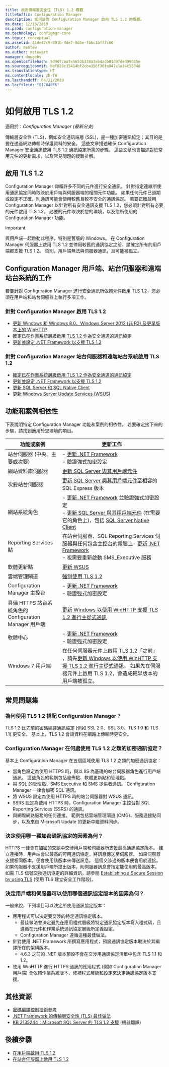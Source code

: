 ```yaml
---
title: 啟用傳輸層安全性 (TLS) 1.2 概觀
titleSuffix: Configuration Manager
description: 如何針對 Configuration Manager 啟用 TLS 1.2 的概觀。
ms.date: 12/13/2019
ms.prod: configuration-manager
ms.technology: configmgr-core
ms.topic: conceptual
ms.assetid: 31de47c9-891b-4de7-8d5e-fbbc1bff7c60
author: mestew
ms.author: mstewart
manager: dougeby
ms.openlocfilehash: 5d9d7cea7e5653b338a3eb4adb01d9fded99035e
ms.sourcegitcommit: bbf820c35414bf2cba356f30fe047c1a34c5384d
ms.translationtype: HT
ms.contentlocale: zh-TW
ms.lasthandoff: 04/21/2020
ms.locfileid: "81704056"
---
```

# <a name="how-to-enable-tls-12"></a>如何啟用 TLS 1.2

適用於：*Configuration Manager (最新分支)*

傳輸層安全性 (TLS)，例如安全通訊端層 (SSL)，是一種加密通訊協定；其目的是要在透過網路傳輸時保護資料的安全。 這些文章描述確保 Configuration Manager 安全通訊使用 TLS 1.2 通訊協定所需的步驟。 這些文章也會描述對於常用元件的更新需求，以及常見問題的疑難排解。

## <a name="enabling-tls-12"></a>啟用 TLS 1.2

Configuration Manager 仰賴許多不同的元件進行安全通訊。 針對指定連線所使用通訊協定同時取決於用戶端與伺服器端的相關元件功能。 如果任何元件已過期或設定不正確，則通訊可能會使用較舊且較不安全的通訊協定。 若要正確啟用 Configuration Manager 以針對所有安全通訊支援 TLS 1.2，您必須針對所有必要的元件啟用 TLS 1.2。 必要的元件取決於您的環境，以及您所使用的 Configuration Manager 功能。

> [!IMPORTANT]
> 與用戶端一起啟動此程序，特別是舊版的 Windows。 在 Configuration Manager 伺服器上啟用 TLS 1.2 並停用較舊的通訊協定之前，請確定所有的用戶端都支援 TLS 1.2。 否則，用戶端無法與伺服器通訊，且可能被孤立。


## <a name="tasks-for-configuration-manager-clients-site-servers-and-remote-site-systems"></a>Configuration Manager 用戶端、站台伺服器和遠端站台系統的工作

若要針對 Configuration Manager 進行安全通訊所依賴元件啟用 TLS 1.2，您必須在用戶端和站台伺服器上執行多項工作。

### <a name="enable-tls-12-for-configuration-manager-clients"></a>針對 Configuration Manager 啟用 TLS 1.2

- [更新 Windows 和 Windows 8.0、Windows Server 2012 (非 R2) 及更早版本上的 WinHTTP](enable-tls-1-2-client.md#bkmk_winhttp)
- [確定已在作業系統層級啟用 TLS 1.2 作為安全通道的通訊協定](enable-tls-1-2-client.md#bkmk_protocol)
- [更新並設定 .NET Framework 以支援 TLS 1.2](enable-tls-1-2-client.md#bkmk_net)


### <a name="enable-tls-12-for-configuration-manager-site-servers-and-remote-site-systems"></a>針對 Configuration Manager 站台伺服器和遠端站台系統啟用 TLS 1.2

- [確定已在作業系統層級啟用 TLS 1.2 作為安全通道的通訊協定](enable-tls-1-2-server.md#bkmk_protocol)
- [更新並設定 .NET Framework 以支援 TLS 1.2](enable-tls-1-2-server.md#bkmk_net)
- [更新 SQL Server 和 SQL Native Client](enable-tls-1-2-server.md#bkmk_sql)
- [更新 Windows Server Update Services (WSUS)](enable-tls-1-2-server.md#bkmk_wsus)


## <a name="features-and-scenario-dependencies"></a>功能和案例相依性

下表說明特定 Configuration Manager 功能和案例的相依性。 若要確定接下來的步驟，請找到適用於您環境的項目。

|功能或案例|更新工作|
|--- |--- |
|站台伺服器 (中央、主要或次要)| - [更新 .NET Framework](enable-tls-1-2-server.md#bkmk_net)<br/> - 驗證強式加密設定|
|網站資料庫伺服器|[更新 SQL Server 與其用戶端元件](enable-tls-1-2-server.md#bkmk_sql)|
|次要站台伺服器|[更新 SQL Server 與其用戶端元件](enable-tls-1-2-server.md#bkmk_sql)至相容的 SQL Express 版本|
|網站系統角色| - [更新 .NET Framework](enable-tls-1-2-server.md#bkmk_net) 並驗證強式加密設定 <br/> - [更新 SQL Server 與其用戶端元件](enable-tls-1-2-server.md#bkmk_sql) (在需要它的角色上)，包括 [SQL Server Native Client](enable-tls-1-2-server.md#bkmk_sql-client)|
|Reporting Services 點|在站台伺服器、SQL Reporting Services 伺服器與任何包含主控台的電腦上- [更新 .NET Framework](enable-tls-1-2-server.md#bkmk_net)<br/> - 視需要重新啟動 SMS_Executive 服務|
|軟體更新點|[更新 WSUS](enable-tls-1-2-server.md#bkmk_wsus)|
|雲端管理閘道|[強制使用 TLS 1.2](../../clients/manage/cmg/security-and-privacy-for-cloud-management-gateway.md#bkmk_tls)|
|Configuration Manager 主控台| - [更新 .NET Framework](enable-tls-1-2-client.md#bkmk_net)<br/> - 驗證強式加密設定|
|具備 HTTPS 站台系統角色的 Configuration Manager 用戶端|[更新 Windows 以使用 WinHTTP 支援 TLS 1.2 進行主從式通訊](enable-tls-1-2-client.md#bkmk_winhttp)|
|軟體中心| - [更新 .NET Framework](enable-tls-1-2-client.md#bkmk_net)<br/> - 驗證強式加密設定|
|Windows 7 用戶端| 在任何伺服器元件上啟用 TLS 1.2「之前」  ，請先[更新 Windows 以使用 WinHTTP 支援 TLS 1.2 進行主從式通訊](enable-tls-1-2-client.md#bkmk_winhttp)。 如果先在伺服器元件上啟用 TLS 1.2，會造成較早版本的用戶端被孤立。|

## <a name="frequently-asked-questions"></a>常見問題集

### <a name="why-use-tls-12-with-configuration-manager"></a>為何使用 TLS 1.2 搭配 Configuration Manager？

TLS 1.2 比先前的密碼編譯通訊協定 (例如 SSL 2.0、SSL 3.0、TLS 1.0 和 TLS 1.1) 更安全。 基本上，TLS 1.2 會讓資料在網路上傳輸時更安全。

### <a name="where-does-configuration-manager-use-encryption-protocols-like-tls-12"></a>Configuration Manager 在何處使用 TLS 1.2 之類的加密通訊協定？

基本上 Configuration Manager 在五個區域使用 TLS 1.2 之類的加密通訊協定：

- 當角色設定為使用 HTTPS 時，與以 IIS 為基礎的站台伺服器角色進行用戶端通訊。 這些角色的範例包括發佈點、軟體更新點和管理點。
- 與 SQL 的管理點、SMS Executive 和 SMS 提供者通訊。 Configuration Manager 一律會加密 SQL 通訊。
- 將 WSUS 設定為使用 HTTPS 時的站台伺服器對 WSUS 通訊。
- SSRS 設定為使用 HTTPS 時，Configuration Manager 主控台對 SQL Reporting Services (SSRS) 的通訊。
- 與網際網路服務的任何連接。 範例包括雲端管理閘道 (CMG)、服務連接點同步，以及來自 Microsoft Update 的更新中繼資料同步。

### <a name="what-determines-which-encryption-protocol-is-used"></a>決定使用哪一種加密通訊協定的因素為何？

HTTPS 一律會在加密的交談中交涉用戶端和伺服器所支援最高通訊協定版本。 建立連接時，用戶端會以最高的可用通訊協定，將訊息傳送至伺服器。 如果伺服器支援相同版本，便會使用該版本來傳送訊息。 這個交涉過的版本便會用於連接。 如果伺服器不支援用戶端所提出版本，則伺服器訊息會指定能使用的最高版本。 如需 TLS 信號交換通訊協定的詳細資訊，請參閱 [Establishing a Secure Session by using TLS](https://docs.microsoft.com/windows/win32/secauthn/tls-handshake-protocol#establishing-a-secure-session-by-using-tls) (使用 TLS 建立安全工作階段)。

### <a name="what-determines-which-protocol-version-the-client-and-server-can-use"></a>決定用戶端和伺服器可以使用哪個通訊協定版本的因素為何？

一般來說，下列項目可以決定所使用通訊協定版本：

- 應用程式可以決定要交涉的特定通訊協定版本。
  - 最佳做法會決定避免在應用程式層級將特定通訊協定版本寫入程式碼，且遵循在元件和作業系統通訊協定層級所定義設定。
  - Configuration Manager 遵循這種最佳做法。
- 針對使用 .NET Framework 所撰寫應用程式，預設通訊協定版本取決於其編譯所在的架構版本。  
  - 4\.6.3 之前的 .NET 版本預設不會在交涉用通訊協定清單中包含 TLS 1.1 和 1.2。
- 使用 WinHTTP 進行 HTTPS 通訊的應用程式 (例如 Configuration Manager 用戶端) 會依賴作業系統版本、修補程式層級和設定來決定通訊協定版本支援。


## <a name="additional-resources"></a>其他資源

- [密碼編譯控制技術參考](cryptographic-controls-technical-reference.md)
- [.NET Framework 的傳輸層安全性 (TLS) 最佳做法](https://docs.microsoft.com/dotnet/framework/network-programming/tls#configuring-security-via-the-windows-registry)
- [KB 3135244：Microsoft SQL Server 的 TLS 1.2 支援](https://support.microsoft.com/help/3135244/tls-1-2-support-for-microsoft-sql-server) \(機器翻譯\)

## <a name="next-steps"></a>後續步驟

- [在用戶端啟用 TLS 1.2](enable-tls-1-2-client.md)
- [在站台伺服器上啟用 TLS 1.2](enable-tls-1-2-server.md)
